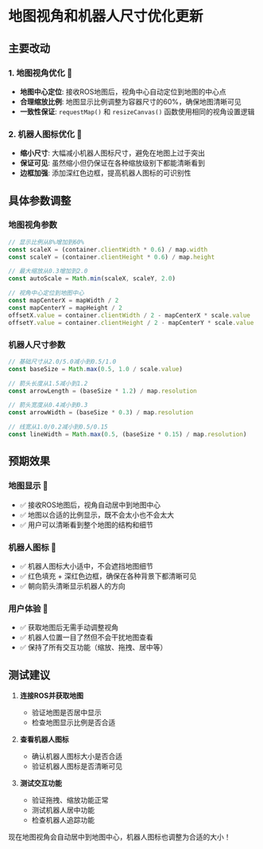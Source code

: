 # 地图视角和机器人尺寸优化更新

## 主要改动

### 1. 地图视角优化 🎯
- **地图中心定位**: 接收ROS地图后，视角中心自动定位到地图的中心点
- **合理缩放比例**: 地图显示比例调整为容器尺寸的60%，确保地图清晰可见
- **一致性保证**: `requestMap()` 和 `resizeCanvas()` 函数使用相同的视角设置逻辑

### 2. 机器人图标优化 🤖
- **缩小尺寸**: 大幅减小机器人图标尺寸，避免在地图上过于突出
- **保证可见**: 虽然缩小但仍保证在各种缩放级别下都能清晰看到
- **边框加强**: 添加深红色边框，提高机器人图标的可识别性

## 具体参数调整

### 地图视角参数
```typescript
// 显示比例从8%增加到60%
const scaleX = (container.clientWidth * 0.6) / map.width
const scaleY = (container.clientHeight * 0.6) / map.height

// 最大缩放从0.3增加到2.0
const autoScale = Math.min(scaleX, scaleY, 2.0)

// 视角中心定位到地图中心
const mapCenterX = mapWidth / 2
const mapCenterY = mapHeight / 2
offsetX.value = container.clientWidth / 2 - mapCenterX * scale.value
offsetY.value = container.clientHeight / 2 - mapCenterY * scale.value
```

### 机器人尺寸参数
```typescript
// 基础尺寸从2.0/5.0减小到0.5/1.0
const baseSize = Math.max(0.5, 1.0 / scale.value)

// 箭头长度从1.5减小到1.2
const arrowLength = (baseSize * 1.2) / map.resolution

// 箭头宽度从0.4减小到0.3
const arrowWidth = (baseSize * 0.3) / map.resolution

// 线宽从1.0/0.2减小到0.5/0.15
const lineWidth = Math.max(0.5, (baseSize * 0.15) / map.resolution)
```

## 预期效果

### 地图显示 📍
- ✅ 接收ROS地图后，视角自动居中到地图中心
- ✅ 地图以合适的比例显示，既不会太小也不会太大
- ✅ 用户可以清晰看到整个地图的结构和细节

### 机器人图标 🎯
- ✅ 机器人图标大小适中，不会遮挡地图细节
- ✅ 红色填充 + 深红色边框，确保在各种背景下都清晰可见
- ✅ 朝向箭头清晰显示机器人的方向

### 用户体验 🚀
- ✅ 获取地图后无需手动调整视角
- ✅ 机器人位置一目了然但不会干扰地图查看
- ✅ 保持了所有交互功能（缩放、拖拽、居中等）

## 测试建议

1. **连接ROS并获取地图**
   - 验证地图是否居中显示
   - 检查地图显示比例是否合适

2. **查看机器人图标**
   - 确认机器人图标大小是否合适
   - 验证机器人图标是否清晰可见

3. **测试交互功能**
   - 验证拖拽、缩放功能正常
   - 测试机器人居中功能
   - 检查机器人追踪功能

现在地图视角会自动居中到地图中心，机器人图标也调整为合适的大小！
